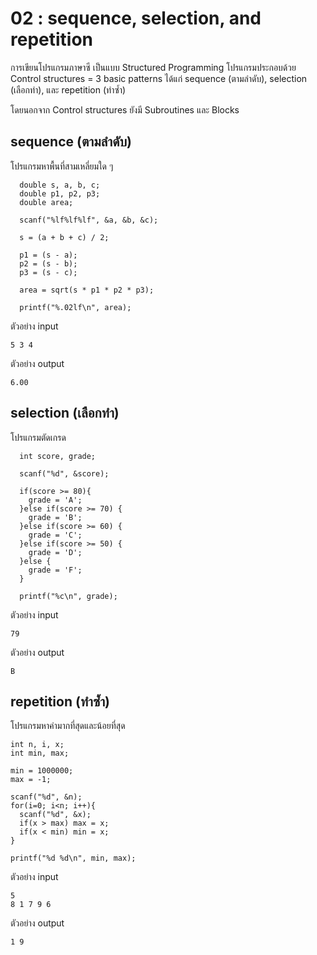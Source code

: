 # 02 : sequence, selection, and repetition

การเขียนโปรแกรมภาษาซี เป็นแบบ Structured Programming 
โปรแกรมประกอบด้วย Control structures = 3 basic patterns
ได้แก่ sequence (ตามลำดับ), selection (เลือกทำ), และ repetition (ทำซ้ำ) 

โดยนอกจาก Control structures ยังมี Subroutines และ Blocks

## sequence (ตามลำดับ)

โปรแกรมหาพื้นที่สามเหลี่ยมใด ๆ 
```
  double s, a, b, c;
  double p1, p2, p3;
  double area;

  scanf("%lf%lf%lf", &a, &b, &c);

  s = (a + b + c) / 2;

  p1 = (s - a);
  p2 = (s - b);
  p3 = (s - c);

  area = sqrt(s * p1 * p2 * p3);

  printf("%.02lf\n", area);
```
ตัวอย่าง input
```
5 3 4
```
ตัวอย่าง output
```
6.00
```

## selection (เลือกทำ)

โปรแกรมตัดเกรด
```
  int score, grade;

  scanf("%d", &score);

  if(score >= 80){
    grade = 'A';
  }else if(score >= 70) {
    grade = 'B';
  }else if(score >= 60) {
    grade = 'C';
  }else if(score >= 50) {
    grade = 'D';
  }else {
    grade = 'F';
  }

  printf("%c\n", grade);
```
ตัวอย่าง input
```
79
```
ตัวอย่าง output
```
B
```

## repetition (ทำซ้ำ) 

โปรแกรมหาค่ามากที่สุดและน้อยที่สุด
```
int n, i, x;
int min, max;

min = 1000000;
max = -1;

scanf("%d", &n);
for(i=0; i<n; i++){
  scanf("%d", &x);
  if(x > max) max = x;
  if(x < min) min = x;  
}

printf("%d %d\n", min, max);
```
ตัวอย่าง input
```
5
8 1 7 9 6
```
ตัวอย่าง output
```
1 9
```